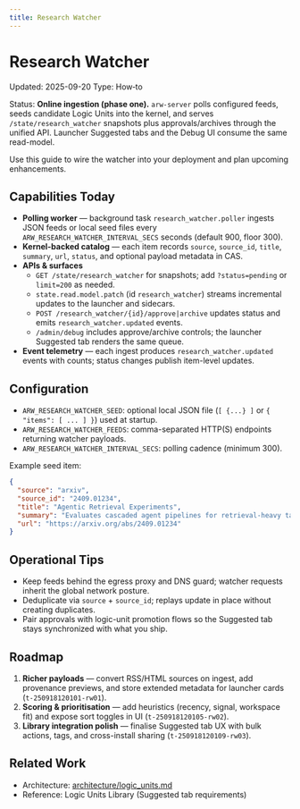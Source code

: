 ```yaml
---
title: Research Watcher
---
```


# Research Watcher
Updated: 2025-09-20
Type: How‑to

Status: **Online ingestion (phase one).** `arw-server` polls configured feeds, seeds candidate Logic Units into the kernel, and serves `/state/research_watcher` snapshots plus approvals/archives through the unified API. Launcher Suggested tabs and the Debug UI consume the same read-model.

Use this guide to wire the watcher into your deployment and plan upcoming enhancements.

## Capabilities Today

- **Polling worker** — background task `research_watcher.poller` ingests JSON feeds or local seed files every `ARW_RESEARCH_WATCHER_INTERVAL_SECS` seconds (default 900, floor 300).
- **Kernel-backed catalog** — each item records `source`, `source_id`, `title`, `summary`, `url`, `status`, and optional payload metadata in CAS.
- **APIs & surfaces**
  - `GET /state/research_watcher` for snapshots; add `?status=pending` or `limit=200` as needed.
  - `state.read.model.patch` (id `research_watcher`) streams incremental updates to the launcher and sidecars.
  - `POST /research_watcher/{id}/approve|archive` updates status and emits `research_watcher.updated` events.
  - `/admin/debug` includes approve/archive controls; the launcher Suggested tab renders the same queue.
- **Event telemetry** — each ingest produces `research_watcher.updated` events with counts; status changes publish item-level updates.

## Configuration

- `ARW_RESEARCH_WATCHER_SEED`: optional local JSON file (`[ {...} ]` or `{ "items": [ ... ] }`) used at startup.
- `ARW_RESEARCH_WATCHER_FEEDS`: comma-separated HTTP(S) endpoints returning watcher payloads.
- `ARW_RESEARCH_WATCHER_INTERVAL_SECS`: polling cadence (minimum 300).

Example seed item:

```json
{
  "source": "arxiv",
  "source_id": "2409.01234",
  "title": "Agentic Retrieval Experiments",
  "summary": "Evaluates cascaded agent pipelines for retrieval-heavy tasks.",
  "url": "https://arxiv.org/abs/2409.01234"
}
```

## Operational Tips

- Keep feeds behind the egress proxy and DNS guard; watcher requests inherit the global network posture.
- Deduplicate via `source` + `source_id`; replays update in place without creating duplicates.
- Pair approvals with logic-unit promotion flows so the Suggested tab stays synchronized with what you ship.

## Roadmap

1. **Richer payloads** — convert RSS/HTML sources on ingest, add provenance previews, and store extended metadata for launcher cards (`t-250918120101-rw01`).
2. **Scoring & prioritisation** — add heuristics (recency, signal, workspace fit) and expose sort toggles in UI (`t-250918120105-rw02`).
3. **Library integration polish** — finalise Suggested tab UX with bulk actions, tags, and cross-install sharing (`t-250918120109-rw03`).

## Related Work

- Architecture: [architecture/logic_units.md](../architecture/logic_units.md)
- Reference: Logic Units Library (Suggested tab requirements)
